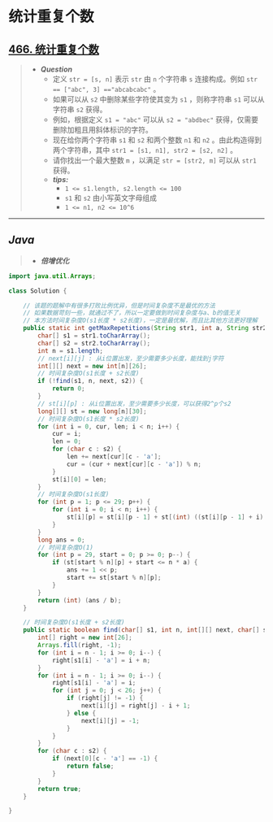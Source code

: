 # 统计重复个数

## [466. 统计重复个数](https://leetcode.cn/problems/count-the-repetitions/)

> - ***Question***
>   - 定义 `str = [s, n]` 表示 `str` 由 `n` 个字符串 `s` 连接构成。例如 `str == ["abc", 3] =="abcabcabc"` 。
>   - 如果可以从 `s2` 中删除某些字符使其变为 `s1` ，则称字符串 `s1` 可以从字符串 `s2` 获得。
>   - 例如，根据定义 `s1 = "abc"` 可以从 `s2 = "abdbec"` 获得，仅需要删除加粗且用斜体标识的字符。
>   - 现在给你两个字符串 `s1` 和 `s2` 和两个整数 `n1` 和 `n2` 。由此构造得到两个字符串，其中 `str1 = [s1, n1], str2 = [s2, n2]` 。
>   - 请你找出一个最大整数 `m` ，以满足 `str = [str2, m]` 可以从 `str1` 获得。
>   - ***tips:***
>     - `1 <= s1.length, s2.length <= 100`
>     - `s1` 和 `s2` 由小写英文字母组成
>     - `1 <= n1, n2 <= 10^6`

---

## *Java*

> - ***倍增优化***

```java
import java.util.Arrays;

class Solution {

    // 该题的题解中有很多打败比例优异，但是时间复杂度不是最优的方法
    // 如果数据苛刻一些，就通过不了，所以一定要做到时间复杂度与a、b的值无关
    // 本方法时间复杂度O(s1长度 * s2长度)，一定是最优解，而且比其他方法更好理解
    public static int getMaxRepetitions(String str1, int a, String str2, int b) {
        char[] s1 = str1.toCharArray();
        char[] s2 = str2.toCharArray();
        int n = s1.length;
        // next[i][j] : 从i位置出发，至少需要多少长度，能找到j字符
        int[][] next = new int[n][26];
        // 时间复杂度O(s1长度 + s2长度)
        if (!find(s1, n, next, s2)) {
            return 0;
        }
        // st[i][p] : 从i位置出发，至少需要多少长度，可以获得2^p个s2
        long[][] st = new long[n][30];
        // 时间复杂度O(s1长度 * s2长度)
        for (int i = 0, cur, len; i < n; i++) {
            cur = i;
            len = 0;
            for (char c : s2) {
                len += next[cur][c - 'a'];
                cur = (cur + next[cur][c - 'a']) % n;
            }
            st[i][0] = len;
        }
        // 时间复杂度O(s1长度)
        for (int p = 1; p <= 29; p++) {
            for (int i = 0; i < n; i++) {
                st[i][p] = st[i][p - 1] + st[(int) ((st[i][p - 1] + i) % n)][p - 1];
            }
        }
        long ans = 0;
        // 时间复杂度O(1)
        for (int p = 29, start = 0; p >= 0; p--) {
            if (st[start % n][p] + start <= n * a) {
                ans += 1 << p;
                start += st[start % n][p];
            }
        }
        return (int) (ans / b);
    }

    // 时间复杂度O(s1长度 + s2长度)
    public static boolean find(char[] s1, int n, int[][] next, char[] s2) {
        int[] right = new int[26];
        Arrays.fill(right, -1);
        for (int i = n - 1; i >= 0; i--) {
            right[s1[i] - 'a'] = i + n;
        }
        for (int i = n - 1; i >= 0; i--) {
            right[s1[i] - 'a'] = i;
            for (int j = 0; j < 26; j++) {
                if (right[j] != -1) {
                    next[i][j] = right[j] - i + 1;
                } else {
                    next[i][j] = -1;
                }
            }
        }
        for (char c : s2) {
            if (next[0][c - 'a'] == -1) {
                return false;
            }
        }
        return true;
    }

}
```
